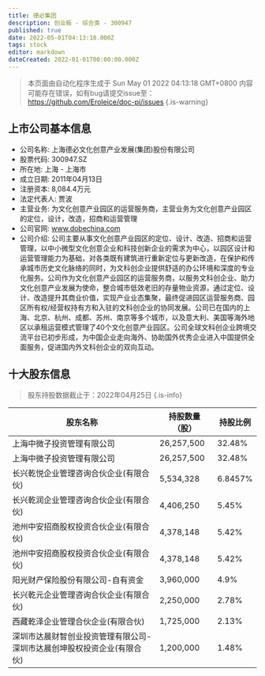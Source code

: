```yaml
---
title: 德必集团
description: 创业板 - 综合类 - 300947
published: true
date: 2022-05-01T04:13:18.000Z
tags: stock
editor: markdown
dateCreated: 2022-01-01T00:00:00.000Z
---
```


> 本页面由自动化程序生成于 Sun May 01 2022 04:13:18 GMT+0800
> 内容可能存在错误，如有bug请提交issue至：https://github.com/Eroleice/doc-pi/issues
{.is-warning}

## 上市公司基本信息
- 公司名称: 上海德必文化创意产业发展(集团)股份有限公司
- 股票代码: 300947.SZ
- 所在地: 上海 - 上海市
- 成立日期: 2011年04月13日
- 注册资本: 8,084.4万元
- 法定代表人: 贾波
- 主营业务: 为文化创意产业园区的运营服务商，主营业务为文化创意产业园区的定位，设计，改造，招商和运营管理
- 公司官网: www.dobechina.com
- 公司介绍: 公司主要从事文化创意产业园区的定位、设计、改造、招商和运营管理，以中小微型文化创意企业和科技创新企业的需求为中心，以园区设计和运营管理能力为基础，对各类既有建筑进行重新定位与更新改造，在保护和传承城市历史文化脉络的同时，为文科创企业提供舒适的办公环境和深度的专业化服务。公司作为文化创意产业园区的运营服务商，以服务文科创企业、助力文化创意产业发展为使命，整合城市低效老旧的存量物业资源，通过定位、设计、改造提升其商业价值，实现产业业态集聚，最终促进园区运营服务商、园区所有权/经营权持有方和入驻的文科创企业的协同发展。公司已在国内的上海、北京、杭州、成都、苏州、南京等多个城市，以及意大利、美国等海外地区以承租运营模式管理了40个文化创意产业园区。公司全球文科创企业跨境交流平台已初步形成，为中国企业走向海外、协助国外优秀企业进入中国提供全面服务，促进国内外文科创企业的双向互动。


## 十大股东信息
> 股东持股数据截止于：2022年04月25日
{.is-info}

| 股东名称 | 持股数量（股） | 持股比例 |
| --- | --- | --- |
| 上海中微子投资管理有限公司 | 26,257,500 | 32.48% |
| 上海中微子投资管理有限公司 | 26,257,500 | 32.48% |
| 长兴乾悦企业管理咨询合伙企业(有限合伙) | 5,534,328 | 6.8457% |
| 长兴乾润企业管理咨询合伙企业(有限合伙) | 4,406,250 | 5.45% |
| 池州中安招商股权投资合伙企业(有限合伙) | 4,378,148 | 5.42% |
| 池州中安招商股权投资合伙企业(有限合伙) | 4,378,148 | 5.42% |
| 阳光财产保险股份有限公司-自有资金 | 3,960,000 | 4.9% |
| 长兴乾元企业管理咨询合伙企业(有限合伙) | 2,250,000 | 2.78% |
| 西藏乾泽企业管理合伙企业(有限合伙) | 1,725,000 | 2.13% |
| 深圳市达晨财智创业投资管理有限公司-深圳市达晨创坤股权投资企业(有限合伙) | 1,200,000 | 1.48% |




